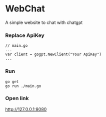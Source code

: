 # WebChat
A simple website to chat with chatgpt

### Replace ApiKey
```
// main.go
...
var client = gogpt.NewClient("Your ApiKey")
...
```

### Run
```
go get
go run ./main.go
```
### Open link
http://127.0.0.1:8080

